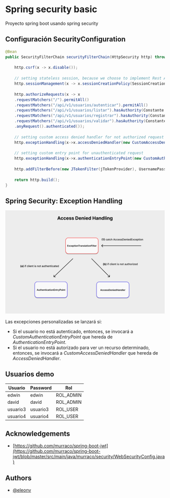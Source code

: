 # Spring security basic
Proyecto spring boot usando spring security

## Configuración SecurityConfiguration
```java
@Bean
public SecurityFilterChain securityFilterChain(HttpSecurity http) throws Exception {

    http.csrf(x -> x.disable());

    // setting stateless session, because we choose to implement Rest API
    http.sessionManagement(x -> x.sessionCreationPolicy(SessionCreationPolicy.STATELESS));

    http.authorizeRequests(x -> x
    .requestMatchers("/").permitAll()
    .requestMatchers("/api/v1/usuarios/autenticar").permitAll()
    .requestMatchers("/api/v1/usuarios/listar").hasAuthority(Constante.ROL_ADMIN)
    .requestMatchers("/api/v1/usuarios/registrar").hasAuthority(Constante.ROL_ADMIN)
    .requestMatchers("/api/v1/usuarios/validar").hasAuthority(Constante.ROL_USER)
    .anyRequest().authenticated());

    // setting custom access denied handler for not authorized request
    http.exceptionHandling(x->x.accessDeniedHandler(new CustomAccessDeniedHandler()));

    // setting custom entry point for unauthenticated request
    http.exceptionHandling(x->x.authenticationEntryPoint(new CustomAuthenticationEntryPoint()));

    http.addFilterBefore(new JTokenFilter(jTokenProvider), UsernamePasswordAuthenticationFilter.class);

    return http.build();
}
```
## Spring Security: Exception Handling

![Exception Handling](https://github.com/eleonv/security-rol-back/blob/main/raw/AccessDeniedHandling.png)


Las excepciones personalizadas se lanzará si:
+ Si el usuario no está autenticado, entonces, se invocará a _CustomAuthenticationEntryPoint_ que hereda de _AuthenticationEntryPoint_.
+ Si el usuario no está autorizado para ver un recurso determinado, entonces, se invocará a _CustomAccessDeniedHandler_ que hereda de _AccessDeniedHandler_.

## Usuarios demo

| Usuario           | Password | Rol       |
| ----------------- |----------|-----------|
| edwin             | edwin    | ROL_ADMIN |
| david             | david    | ROL_ADMIN |
| usuario3          | usuario3 | ROL_USER  |
| usuario4          | usuario4 | ROL_USER  |

## Acknowledgements
 - [https://github.com/murraco/spring-boot-jwt](https://github.com/murraco/spring-boot-jwt/blob/master/src/main/java/murraco/security/WebSecurityConfig.java)

## Authors
- [@eleonv](https://github.com/eleonv)

